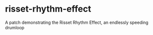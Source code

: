 # risset-rhythm-effect
A patch demonstrating the Risset Rhythm Effect, an endlessly speeding drumloop
